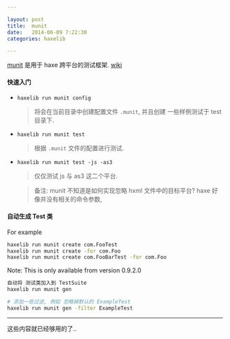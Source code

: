 ```yaml
---

layout: post
title:  munit
date:   2014-06-09 7:22:30
categories: haxelib

---
```


 [munit] 是用于 haxe 跨平台的测试框架. [wiki]

 [wiki]:(https://github.com/massiveinteractive/MassiveUnit/wiki)

 [munit]:(https://github.com/massiveinteractive/MassiveUnit/)
 
<!-- more -->

#### 快速入门

 * `haxelib run munit config`

 	> 将会在当前目录中创建配置文件 `.munit`, 并且创建 一些样例测试于 test 目录下.

 * `haxelib run munit test`

 	> 根据 `.munit` 文件的配置进行测试.

 * `haxelib run munit test -js -as3`

 	> 仅仅测试 js 与 as3 这二个平台.

 	> 备注: munit 不知道是如何实现忽略 hxml 文件中的目标平台? haxe 好像并没有相关的命令参数,  	




#### 自动生成 Test 类

For example

```bash
haxelib run munit create com.FooTest
haxelib run munit create -for com.Foo
haxelib run munit create com.FooBarTest -for com.Foo
```

Note: This is only available from version 0.9.2.0

```bash
自动将 测试类加入到 TestSuite
haxelib run munit gen

# 添加一些过滤, 例如 忽略掉默认的 ExampleTest
haxelib run munit gen -filter ExampleTest
```


- - -

这些内容就已经够用的了..

